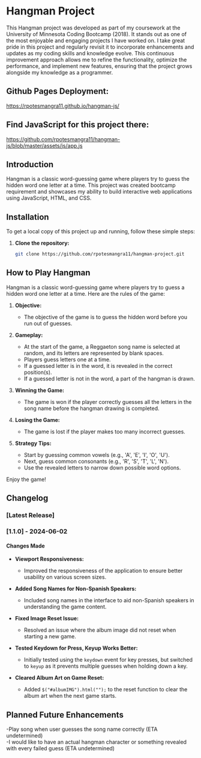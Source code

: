 # Hangman Project

This Hangman project was developed as part of my coursework at the University of Minnesota Coding Bootcamp (2018). It stands out as one of the most enjoyable and engaging projects I have worked on. I take great pride in this project and regularly revisit it to incorporate enhancements and updates as my coding skills and knowledge evolve. This continuous improvement approach allows me to refine the functionality, optimize the performance, and implement new features, ensuring that the project grows alongside my knowledge as a programmer.

## Github Pages Deployment:
https://rpotesmangra11.github.io/hangman-js/

## Find JavaScript for this project there:
https://github.com/rpotesmangra11/hangman-js/blob/master/assets/js/app.js

## Introduction

Hangman is a classic word-guessing game where players try to guess the hidden word one letter at a time. This project was created bootcamp requirement and showcases my ability to build interactive web applications using JavaScript, HTML, and CSS.

## Installation

To get a local copy of this project up and running, follow these simple steps:

1. **Clone the repository:**
   ```bash
   git clone https://github.com/rpotesmangra11/hangman-project.git

## How to Play Hangman

Hangman is a classic word-guessing game where players try to guess a hidden word one letter at a time. Here are the rules of the game:

1. **Objective:**
   - The objective of the game is to guess the hidden word before you run out of guesses.

2. **Gameplay:**
   - At the start of the game, a Reggaeton song name is selected at random, and its letters are represented by blank spaces.
   - Players guess letters one at a time.
   - If a guessed letter is in the word, it is revealed in the correct position(s).
   - If a guessed letter is not in the word, a part of the hangman is drawn.

3. **Winning the Game:**
   - The game is won if the player correctly guesses all the letters in the song name before the hangman drawing is completed.

4. **Losing the Game:**
   - The game is lost if the player makes too many incorrect guesses.

5. **Strategy Tips:**
   - Start by guessing common vowels (e.g., 'A', 'E', 'I', 'O', 'U').
   - Next, guess common consonants (e.g., 'R', 'S', 'T', 'L', 'N').
   - Use the revealed letters to narrow down possible word options.

Enjoy the game!


## Changelog

### [Latest Release]

### [1.1.0] - 2024-06-02

#### Changes Made

- **Viewport Responsiveness:**
  - Improved the responsiveness of the application to ensure better usability on various screen sizes.

- **Added Song Names for Non-Spanish Speakers:**
  - Included song names in the interface to aid non-Spanish speakers in understanding the game content.

- **Fixed Image Reset Issue:**
  - Resolved an issue where the album image did not reset when starting a new game.

- **Tested Keydown for Press, Keyup Works Better:**
  - Initially tested using the `keydown` event for key presses, but switched to `keyup` as it prevents multiple guesses when holding down a key.

- **Cleared Album Art on Game Reset:**
  - Added `$("#albumIMG").html("");` to the reset function to clear the album art when the next game starts.

 ## Planned Future Enhancements

 -Play song when user guesses the song name correctly (ETA undetermined)  
 -I would like to have an actual hangman character or something revealed with every failed guess (ETA undetermined)
